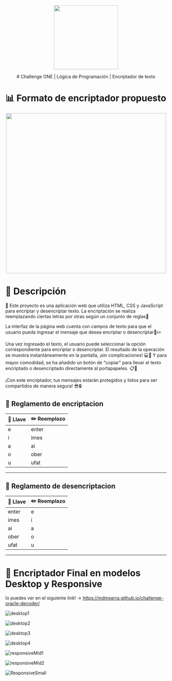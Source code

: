 <div align="center"><img src="https://raw.githubusercontent.com/patrickwebsdev/Encriptador-Oracle-Alura/master/img/one.png" width="200"/></div>
<p align="center" >
    # Challenge ONE | Lógica de Programación | Encriptador de texto
</p>

# 📊 Formato de encriptador propuesto
<p align="center" >
     <img width="500" heigth="300" src="https://user-images.githubusercontent.com/91544872/157673573-5e781ce9-601c-4ea3-9db1-b60bebf717aa.png">
</p>


# 📝 Descripción

🔐 Este proyecto es una aplicación web que utiliza HTML, CSS y JavaScript para encriptar y desencriptar texto. La encriptación se realiza reemplazando ciertas letras por otras según un conjunto de reglas📜

La interfaz de la página web cuenta con campos de texto para que el usuario pueda ingresar el mensaje que desea encriptar o desencriptar📝✏️

Una vez ingresado el texto, el usuario puede seleccionar la opción correspondiente para encriptar o desencriptar. El resultado de la operación se muestra instantáneamente en la pantalla, ¡sin complicaciones! 💻📲 Y para mayor comodidad, se ha añadido un botón de "copiar" para llevar el texto encriptado o desencriptado directamente al portapapeles. 📋🔁

¡Con este encriptador, tus mensajes estarán protegidos y listos para ser compartidos de manera segura! 😎🔒


## 📒 Reglamento de encriptacion
| 🔑 Llave | ✏️ Reemplazo |
|-----------|-----------|
| e | enter |
| i | imes |
| a | ai |
| o | ober |
| u | ufat |

---

## 📒 Reglamento de desencriptacion
| 🔑 Llave | ✏️ Reemplazo |
|-----------|-----------|
| enter | e |
| imes | i |
| ai | a |
| ober | o |
| ufat | u |

---

# 🚀 Encriptador Final en modelos Desktop y Responsive 
lo puedes ver en el siguiente link! ->  https://mdmserra.github.io/challenge-oracle-decoder/

![desktop1](https://github.com/MDMSerra/challenge-oracle-decoder/assets/122322927/4ab76115-0d22-41bc-b9a8-c67b7a767b84)

![desktop2](https://github.com/MDMSerra/challenge-oracle-decoder/assets/122322927/2d56bd1a-bde1-4e04-8169-b1015fd901b6)

![desktop3](https://github.com/MDMSerra/challenge-oracle-decoder/assets/122322927/9a3bf440-e5e5-4840-8cda-082488138d37)

![desktop4](https://github.com/MDMSerra/challenge-oracle-decoder/assets/122322927/a9301684-1258-44f1-9da6-87a1599d6801)

![responsiveMid1](https://github.com/MDMSerra/challenge-oracle-decoder/assets/122322927/5350ae74-e152-4cf9-96b7-6582c50fbe66)

![responsiveMid2](https://github.com/MDMSerra/challenge-oracle-decoder/assets/122322927/1eb803e9-6f7b-4a61-ac1c-86ff4f1a5171)

![ResponsiveSmall](https://github.com/MDMSerra/challenge-oracle-decoder/assets/122322927/f85eb256-8b1a-4c9a-ac26-db571af4e209)

